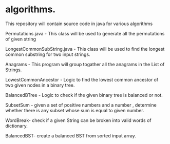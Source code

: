 # algorithms.
This repository will contain source code in java for various algorithms 

Permutations.java - This class will be used to generate all the permutations of given string

LongestCommonSubString.java - This class will be used to find the longest common substring for two input strings.

Anagrams - This program will group togather all the anagrams in the List of Strings.

LowestCommonAncestor  - Logic to find the lowest common ancestor of two given nodes in a binary tree.

BalancedBTree - Logic to check if the given binary tree is balanced or not.

SubsetSum - given a set of positive numbers and a number , determine whether there is any subset whose sum is equal to given number.

WordBreak- check if a given String can be broken into valid words of dictionary.

BalancedBST- create a balanced BST from sorted input array.